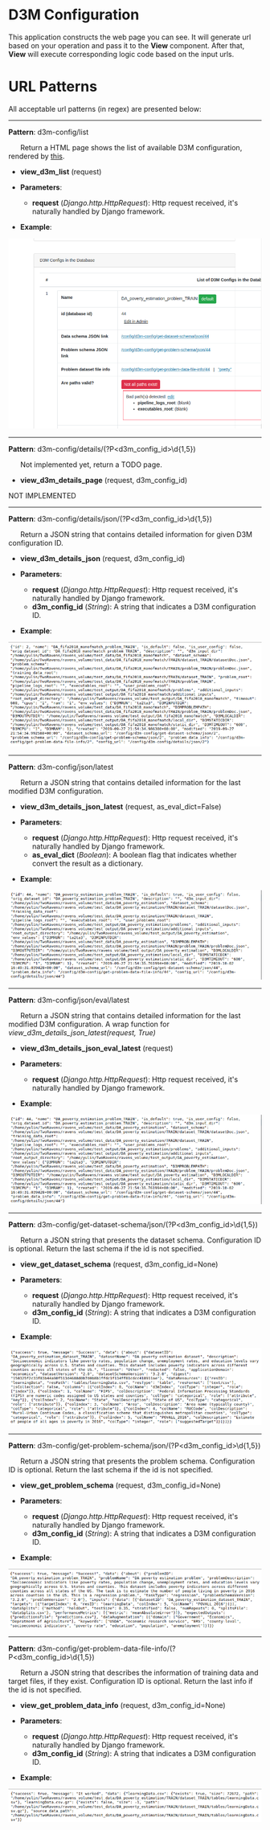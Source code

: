 D3M Configuration
=================

This application constructs the web page you can see. It will generate url based on your operation and pass it to the **View** component.
After that, **View** will execute corresponding logic code based on the input urls.

URL Patterns
============

All acceptable url patterns (in regex) are presented below:

---

**Pattern**: d3m-config/list

&nbsp;&nbsp;&nbsp;&nbsp;&nbsp;&nbsp;Return a HTML page shows the list of available D3M configuration, rendered by [this](https://github.com/TwoRavens/TwoRavens/blob/master/tworaven_apps/configurations/templates/d3m_config_list.html).

* **view_d3m_list** (request)

* **Parameters**:
    * **request** (*Django.http.HttpRequest*):  Http request received, it's naturally handled by Django framework.

* **Example**:

![alt text](imgs/d3mlist.png "Returned JSON string")

---

**Pattern**: d3m-config/details/(?P<d3m_config_id>\d{1,5})

&nbsp;&nbsp;&nbsp;&nbsp;&nbsp;&nbsp;Not implemented yet, return a TODO page.

* **view_d3m_details_page** (request, d3m_config_id)

NOT IMPLEMENTED

---

**Pattern**: d3m-config/details/json/(?P<d3m_config_id>\d{1,5})

&nbsp;&nbsp;&nbsp;&nbsp;&nbsp;&nbsp;Return a JSON string that contains detailed information for given D3M configuration ID.

* **view_d3m_details_json** (request, d3m_config_id)

* **Parameters**:
    * **request** (*Django.http.HttpRequest*):  Http request received, it's naturally handled by Django framework.
    * **d3m_config_id** (*String*):             A string that indicates a D3M configuration ID.

* **Example**:

![alt text](imgs/json-details.png "Returned JSON string")

---

**Pattern**: d3m-config/json/latest

&nbsp;&nbsp;&nbsp;&nbsp;&nbsp;&nbsp;Return a JSON string that contains detailed information for the last modified D3M configuration.

* **view_d3m_details_json_latest** (request, as_eval_dict=False)

* **Parameters**:
    * **request** (*Django.http.HttpRequest*):  Http request received, it's naturally handled by Django framework.
    * **as_eval_dict** (*Boolean*): A boolean flag that indicates whether convert the result as a dictionary.

* **Example**:

![alt text](imgs/eval-last.png "Returned JSON string")

---

**Pattern**: d3m-config/json/eval/latest

&nbsp;&nbsp;&nbsp;&nbsp;&nbsp;&nbsp;Return a JSON string that contains detailed information for the last modified D3M configuration. A wrap function for *view_d3m_details_json_latest(request, True)*

* **view_d3m_details_json_eval_latest** (request)

* **Parameters**:
    * **request** (*Django.http.HttpRequest*):  Http request received, it's naturally handled by Django framework.

* **Example**:

![alt text](imgs/eval-last.png "Returned JSON string")

---

**Pattern**: d3m-config/get-dataset-schema/json/(?P<d3m_config_id>\d{1,5})

&nbsp;&nbsp;&nbsp;&nbsp;&nbsp;&nbsp;Return a JSON string that presents the dataset schema. Configuration ID is optional. Return the last schema if the id is not specified.

* **view_get_dataset_schema** (request, d3m_config_id=None)

* **Parameters**:
    * **request** (*Django.http.HttpRequest*):  Http request received, it's naturally handled by Django framework.
    * **d3m_config_id** (*String*):             A string that indicates a D3M configuration ID.

* **Example**:

![alt text](imgs/get-dataset-schema.png "Returned JSON string")

---

**Pattern**: d3m-config/get-problem-schema/json/(?P<d3m_config_id>\d{1,5})

&nbsp;&nbsp;&nbsp;&nbsp;&nbsp;&nbsp;Return a JSON string that presents the problem schema. Configuration ID is optional. Return the last schema if the id is not specified.

* **view_get_problem_schema** (request, d3m_config_id=None)

* **Parameters**:
    * **request** (*Django.http.HttpRequest*):  Http request received, it's naturally handled by Django framework.
    * **d3m_config_id** (*String*):             A string that indicates a D3M configuration ID.

* **Example**:

![alt text](imgs/get-problem-schema_v2.png "Returned JSON string")

---

**Pattern**: d3m-config/get-problem-data-file-info/(?P<d3m_config_id>\d{1,5})

&nbsp;&nbsp;&nbsp;&nbsp;&nbsp;&nbsp;Return a JSON string that describes the information of training data and target files, if they exist. Configuration ID is optional. Return the last info if the id is not specified.

* **view_get_problem_data_info** (request, d3m_config_id=None)

* **Parameters**:
    * **request** (*Django.http.HttpRequest*):  Http request received, it's naturally handled by Django framework.
    * **d3m_config_id** (*String*):             A string that indicates a D3M configuration ID.

* **Example**:

![alt text](imgs/get-problem-data-file-info_v2.png "Returned JSON string")

